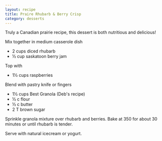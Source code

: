 ```yaml
---
layout: recipe
title: Praire Rhubarb & Berry Crisp
category: desserts
---
```

Truly a Canadian prairie recipe, this dessert is both nutritious and delicious!

Mix together in medium casserole dish

- 2 cups diced rhubarb
- ½ cup saskatoon berry jam

Top with

- 1½ cups raspberries

Blend with pastry knife or fingers

- 1½ cups Best Granola (Deb's recipe)
- ½ c flour
- ½ c butter
- 2 T brown sugar

Sprinkle granola mixture over rhubarb and berries. Bake at 350
for about 30 minutes or until rhubarb is tender. 

Serve with natural icecream or yogurt.
